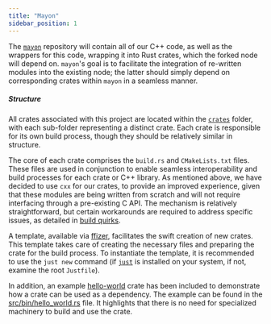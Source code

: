 ```yaml
---
title: "Mayon"
sidebar_position: 1
---
```


The [`mayon`](https://github.com/Zondax/mayon) repository will contain all of our C++ code, as well as the wrappers for this code, wrapping it into Rust crates, which the forked node will depend on.
`mayon`'s goal is to facilitate the integration of re-written modules into the existing node; the latter should simply depend on corresponding crates within `mayon` in a seamless manner.

##### Structure
All crates associated with this project are located within the [`crates`](https://github.com/Zondax/mayon/tree/main/crates) folder, with each sub-folder representing a distinct crate. Each crate is responsible for its own build process, though they should be relatively similar in structure.

The core of each crate comprises the `build.rs` and `CMakeLists.txt` files. 
These files are used in conjunction to enable seamless interoperability and build processes for each crate or C++ library. As mentioned above, we have decided to use `cxx` for our crates, to provide an improved experience, given that these modules are being written from scratch and will not require interfacing through a pre-existing C API. The mechanism is relatively straightforward, but certain workarounds are required to address specific issues, as detailed in [build quirks](https://github.com/Zondax/mayon/blob/main/docs/Build.md).

A template, available via [ffizer](https://github.com/ffizer/ffizer), facilitates the swift creation of new crates. This template takes care of creating the necessary files and preparing the crate for the build process. To instantiate the template, it is recommended to use the `just new` command (if [`just`](https://github.com/casey/just) is installed on your system, if not, examine the root `Justfile`).

In addition, an example [hello-world](https://github.com/Zondax/mayon/tree/main/crates/hello-world) crate has been included to demonstrate how a crate can be used as a dependency. The example can be found in the [src/bin/hello_world.rs](https://github.com/Zondax/mayon/blob/main/crates/hello-world/src/bin/hello_world.rs) file. It highlights that there is no need for specialized machinery to build and use the crate.